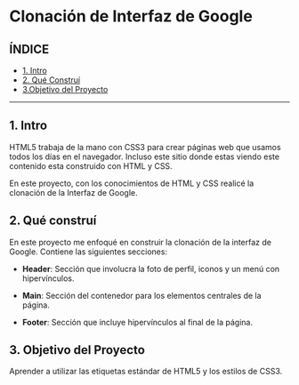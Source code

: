 # Clonación de Interfaz de Google

## ÍNDICE

* [1. Intro](https://github.com/JulyRS/ClonInterfazdeGoogle/blob/main/README.md#1-intro)
* [2. Qué Construí](https://github.com/JulyRS/ClonInterfazdeGoogle/blob/main/README.md#2-qu%C3%A9-constru%C3%AD)
* [3.Objetivo del Proyecto ](https://github.com/JulyRS/ClonInterfazdeGoogle/blob/main/README.md#3-objetivo-del-proyecto)

****

## 1. Intro
HTML5 trabaja de la mano con CSS3 para crear páginas web que usamos todos los días en el navegador. Incluso este sitio donde estas viendo este contenido esta construido con HTML y CSS.

En este proyecto, con los conocimientos de HTML y CSS realicé la clonación de la Interfaz de Google.

## 2. Qué construí
En este proyecto me enfoqué en construir la clonación de la interfaz de Google. Contiene las siguientes secciones:

* **Header**: Sección que involucra la foto de perfil, iconos y un menú con hipervínculos.

* **Main**: Sección del contenedor para los elementos centrales de la página.

* **Footer**: Sección que incluye hipervínculos al final de la página.

## 3. Objetivo del Proyecto
Aprender a utilizar las etiquetas estándar de HTML5 y los estilos de CSS3.
